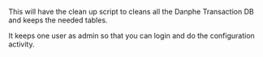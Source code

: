 This will have the clean up script to cleans all the Danphe Transaction DB  and keeps the needed tables.<br>

It keeps one user as admin so that you can login and do the configuration activity. 

